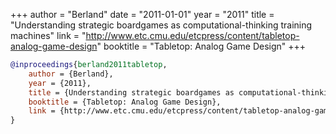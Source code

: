 +++
author = "Berland"
date = "2011-01-01"
year = "2011"
title = "Understanding strategic boardgames as computational-thinking training machines"
link = "http://www.etc.cmu.edu/etcpress/content/tabletop-analog-game-design"
booktitle = "Tabletop: Analog Game Design"
+++
```bibtex
@inproceedings{berland2011tabletop,
    author = {Berland},
    year = {2011},
    title = {Understanding strategic boardgames as computational-thinking training machines},
    booktitle = {Tabletop: Analog Game Design},
    link = {http://www.etc.cmu.edu/etcpress/content/tabletop-analog-game-design}
}
```
